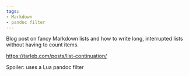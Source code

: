 ```yaml
---
tags:
- Markdown
- pandoc filter
---
```


Blog post on fancy Markdown lists and how to write long, interrupted
lists without having to count items.

https://tarleb.com/posts/list-continuation/

Spoiler: uses a Lua pandoc filter
